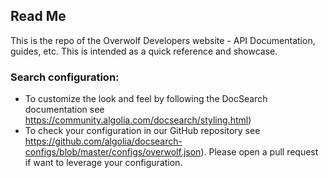 ## Read Me
This is the repo of the Overwolf Developers website - API Documentation, guides, etc.
This is intended as a quick reference and showcase.

### Search configuration:

* To customize the look and feel by following the DocSearch documentation see https://community.algolia.com/docsearch/styling.html) 
* To check your configuration in our GitHub repository see https://github.com/algolia/docsearch-configs/blob/master/configs/overwolf.json). Please open a pull request if want to leverage your configuration.

